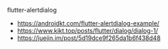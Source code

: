 flutter-alertdialog

- <https://androidkt.com/flutter-alertdialog-example/>
- <https://www.kikt.top/posts/flutter/dialog/dialog-1/>
- <https://juejin.im/post/5d19dce9f265da1b6f438d48>